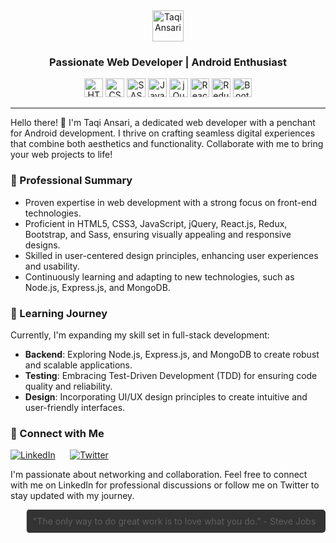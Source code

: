 <div align="center">
  <a href="https://github.com/taqi42"><img alt="Taqi Ansari" src="https://img.shields.io/badge/Taqi Ansari-black?logo=github " height=50></a>
  <h3>Passionate Web Developer | Android Enthusiast</h3>
</div>

<div align="center">
  <img alt="HTML" src="https://img.shields.io/badge/HTML-black?logo=HTML5"height=30>
  <img alt="CSS" src="https://img.shields.io/badge/CSS-black?logo=CSS3" height=30>
  <img alt="SASS" src="https://img.shields.io/badge/SASS-black?logo=SASS" height=30>
  <img alt="JavaScript" src="https://img.shields.io/badge/JavaScript-black?logo=JavaScript" height=30>
  <img alt="jQuery" src="https://img.shields.io/badge/jQuery-black?logo=jQuery" height=30>
  <img alt="React" src="https://img.shields.io/badge/React-black?logo=React" height=30>
  <img alt="Redux" src="https://img.shields.io/badge/Redux-black?logo=Redux" height=30>
  <img alt="Bootstrap" src="https://img.shields.io/badge/Bootstrap-black?logo=Bootstrap" height=30>
</div>

---

Hello there! 👋 I'm Taqi Ansari, a dedicated web developer with a penchant for Android development. I thrive on crafting seamless digital experiences that combine both aesthetics and functionality. Collaborate with me to bring your web projects to life!

### 💼 Professional Summary

- Proven expertise in web development with a strong focus on front-end technologies.
- Proficient in HTML5, CSS3, JavaScript, jQuery, React.js, Redux, Bootstrap, and Sass, ensuring visually appealing and responsive designs.
- Skilled in user-centered design principles, enhancing user experiences and usability.
- Continuously learning and adapting to new technologies, such as Node.js, Express.js, and MongoDB.

### 🌱 Learning Journey

Currently, I'm expanding my skill set in full-stack development:
- **Backend**: Exploring Node.js, Express.js, and MongoDB to create robust and scalable applications.
- **Testing**: Embracing Test-Driven Development (TDD) for ensuring code quality and reliability.
- **Design**: Incorporating UI/UX design principles to create intuitive and user-friendly interfaces.


### 🔗 Connect with Me

[![LinkedIn](https://img.shields.io/badge/LinkedIn-Connect-blue?style=for-the-badge&logo=linkedin)](https://www.linkedin.com/in/taqi42/) &nbsp;&nbsp;&nbsp;&nbsp; [![Twitter](https://img.shields.io/badge/Twitter-Follow-blue?style=for-the-badge&logo=twitter)](https://twitter.com/taqi_42)

I'm passionate about networking and collaboration. Feel free to connect with me on LinkedIn for professional discussions or follow me on Twitter to stay updated with my journey.

 <blockquote style="background-color: #333; padding: 10px; border-radius: 5px;">
   "The only way to do great work is to love what you do." - Steve Jobs
 </blockquote>
